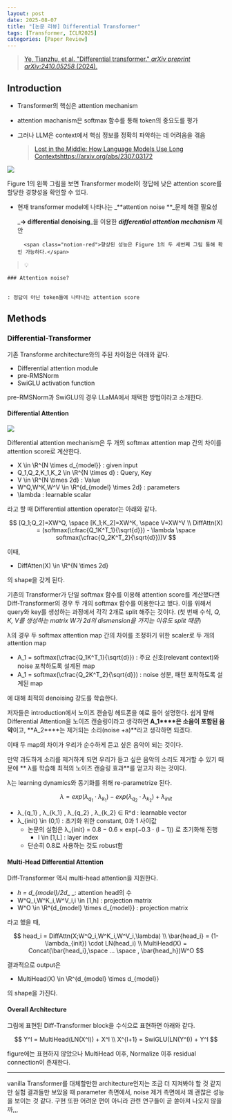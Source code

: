 ```yaml
---
layout: post
date: 2025-08-07
title: "[논문 리뷰] Differential Transformer"
tags: [Transformer, ICLR2025]
categories: [Paper Review]
---
```


> [Ye, Tianzhu, et al. "Differential transformer." ](https://arxiv.org/abs/2410.05258)[_arXiv preprint arXiv:2410.05258_](https://arxiv.org/abs/2410.05258)[ (2024).](https://arxiv.org/abs/2410.05258)



## Introduction

- Transformer의 핵심은 attention mechanism
- attention machanism은 softmax 함수를 통해 token의 중요도를 평가
- 그러나 LLM은 context에서 핵심 정보를 정확히 파악하는 데 어려움을 겪음

	> [Lost in the Middle: How Language Models Use Long Contextshttps://arxiv.org/abs/2307.03172](https://arxiv.org/abs/2307.03172)


![](https://prod-files-secure.s3.us-west-2.amazonaws.com/542b861c-36a8-4051-84e5-8804b6728dba/9083ea56-691a-4752-ae26-47f403431ac8/image.png?X-Amz-Algorithm=AWS4-HMAC-SHA256&X-Amz-Content-Sha256=UNSIGNED-PAYLOAD&X-Amz-Credential=ASIAZI2LB46623GYQBM2%2F20250816%2Fus-west-2%2Fs3%2Faws4_request&X-Amz-Date=20250816T140042Z&X-Amz-Expires=3600&X-Amz-Security-Token=IQoJb3JpZ2luX2VjEC0aCXVzLXdlc3QtMiJHMEUCIQCrZHzS4AJvfxH0VRbJVmVR3OcOG3B84FN%2ByFmM3yEO1AIgOtxHj5WTskYqmubpDLSX3rSqemA4gycYdXv5b6XIoY4q%2FwMIdhAAGgw2Mzc0MjMxODM4MDUiDJXTS6RrpA4YLwVMOCrcA3gyoM1qfonVh%2Fy9JM9eYkzsQqyk2eVTXnz89cxAxgDIgOSBrNV7zeJcZ%2Byy3cNJqD5iyQTPvckHBuVhJvKAVkDpG9cvUvA0k9aruaWQ7NZzj%2BsjiT8%2FhCtdQuc33MAmPB0nKouv8tXREH1Mu1E2r%2FUDE4xh%2By0LFQKLCLIknbL5F2cGjgu75Kye9tDLZM7C67Pjw%2FjaXfTPAXPiOsTdS9dxgnFIs21AzUjh8737bCkDrTPz949EVNs%2Bw9ah%2BU0H5PJdRQ%2FHDXPHtTVoVcdJ3WK4jABayS6e10sRH2VqbeHYVK%2BnoZ9%2FP2CHd5wDdv%2BOel%2F3Lxn5qIZP0arcC3CjiQjyqmp9tqVeJ42fReEx%2FuOG7UPu1xKX0dUTHVxAhqp9zv2Ym31gQ%2F3WhrnZujvhNYqeusH%2BImNbfRZ1S60KKM8J5qY5WCDFxQGg08fRWyPx3evFiO3K0nnik%2BLAiGN%2FaU4gl48zZmJJKKHI7PDVzl5M%2Bc7hRoXCMvDrgyY5SSZSzzuWXqHxtPN8oinZnPvGFpcR1pGz2sbQBv9bzGfRWAYJ%2Fb%2FGeQALpU4TAiMMWurSPAyfvCUrtARnWusu%2Fr1c9egbWxKuyKKQ3u3MIVYLWbEf7LBNz2mubDmztjtBMKuBgsUGOqUBqipOAD%2FiqyeAZ4CagKk25Oz0rW8phfDFlCiLRibLqkFH6%2FUK733vQPDK%2BJhuYEOmi3A7orG6aK3OwBnedbTTzng3Fl2g6ZyD%2F4ny33Xw0jEug9kXNyyYNF%2FeXvcMctkhE%2F60ezHaYCyPUDH8BCv15EP6EZ5e3WMpq9z1QjdXltCbWq5EoZUyz%2BoumB0eJCmk7OIDP3QhOdkKF6ObOwQmu7Vs9QQl&X-Amz-Signature=feded8a14e9321f22e7a1ea643df279ce922f1adf45d1a55c6988baa5e1bd69a&X-Amz-SignedHeaders=host&x-amz-checksum-mode=ENABLED&x-id=GetObject)


Figure 1의 왼쪽 그림을 보면 Transformer model이 정답에 낮은 attention score를 할당한 경향성을 확인할 수 있다.

- 현재 transformer model에 나타나는 _**attention noise **_문제 해결 필요성

	_**→ differential denoising**_을 이용한 _**differential attention mechanism**_ 제안


		<span class="notion-red">향상된 성능은 Figure 1의 두 세번째 그림 통해 확인 가능하다.</span>


> 💡 


	### Attention noise?


	: 정답이 아닌 token들에 나타나는 attention score



## Methods



### Differential-Transformer


기존 Transforme architecture와의 주된 차이점은 아래와 같다.

- Differential attention module
- pre-RMSNorm
- SwiGLU activation function

pre-RMSNorm과 SwiGLU의 경우 LLaMA에서 채택한 방법이라고 소개한다.



#### Differential Attention


![](https://prod-files-secure.s3.us-west-2.amazonaws.com/542b861c-36a8-4051-84e5-8804b6728dba/116d70b2-1963-4810-9167-f4c7d8a06e8f/image.png?X-Amz-Algorithm=AWS4-HMAC-SHA256&X-Amz-Content-Sha256=UNSIGNED-PAYLOAD&X-Amz-Credential=ASIAZI2LB46623GYQBM2%2F20250816%2Fus-west-2%2Fs3%2Faws4_request&X-Amz-Date=20250816T140042Z&X-Amz-Expires=3600&X-Amz-Security-Token=IQoJb3JpZ2luX2VjEC0aCXVzLXdlc3QtMiJHMEUCIQCrZHzS4AJvfxH0VRbJVmVR3OcOG3B84FN%2ByFmM3yEO1AIgOtxHj5WTskYqmubpDLSX3rSqemA4gycYdXv5b6XIoY4q%2FwMIdhAAGgw2Mzc0MjMxODM4MDUiDJXTS6RrpA4YLwVMOCrcA3gyoM1qfonVh%2Fy9JM9eYkzsQqyk2eVTXnz89cxAxgDIgOSBrNV7zeJcZ%2Byy3cNJqD5iyQTPvckHBuVhJvKAVkDpG9cvUvA0k9aruaWQ7NZzj%2BsjiT8%2FhCtdQuc33MAmPB0nKouv8tXREH1Mu1E2r%2FUDE4xh%2By0LFQKLCLIknbL5F2cGjgu75Kye9tDLZM7C67Pjw%2FjaXfTPAXPiOsTdS9dxgnFIs21AzUjh8737bCkDrTPz949EVNs%2Bw9ah%2BU0H5PJdRQ%2FHDXPHtTVoVcdJ3WK4jABayS6e10sRH2VqbeHYVK%2BnoZ9%2FP2CHd5wDdv%2BOel%2F3Lxn5qIZP0arcC3CjiQjyqmp9tqVeJ42fReEx%2FuOG7UPu1xKX0dUTHVxAhqp9zv2Ym31gQ%2F3WhrnZujvhNYqeusH%2BImNbfRZ1S60KKM8J5qY5WCDFxQGg08fRWyPx3evFiO3K0nnik%2BLAiGN%2FaU4gl48zZmJJKKHI7PDVzl5M%2Bc7hRoXCMvDrgyY5SSZSzzuWXqHxtPN8oinZnPvGFpcR1pGz2sbQBv9bzGfRWAYJ%2Fb%2FGeQALpU4TAiMMWurSPAyfvCUrtARnWusu%2Fr1c9egbWxKuyKKQ3u3MIVYLWbEf7LBNz2mubDmztjtBMKuBgsUGOqUBqipOAD%2FiqyeAZ4CagKk25Oz0rW8phfDFlCiLRibLqkFH6%2FUK733vQPDK%2BJhuYEOmi3A7orG6aK3OwBnedbTTzng3Fl2g6ZyD%2F4ny33Xw0jEug9kXNyyYNF%2FeXvcMctkhE%2F60ezHaYCyPUDH8BCv15EP6EZ5e3WMpq9z1QjdXltCbWq5EoZUyz%2BoumB0eJCmk7OIDP3QhOdkKF6ObOwQmu7Vs9QQl&X-Amz-Signature=8bb6b76d298078c74424f9dd6a665db1bdef4191e077a56f6f0429fac4b8a0ec&X-Amz-SignedHeaders=host&x-amz-checksum-mode=ENABLED&x-id=GetObject)


Differential attention mechanism은 두 개의 softmax attention map 간의 차이를 attention score로 계산한다.

- X \in \R^{N \times d\_{model}} : given input
- Q\_1,Q\_2,K\_1,K\_2 \in \R^{N \times d} : Query, Key
- V \in \R^{N \times 2d} : Value
- W^Q,W^K,W^V \in \R^{d\_{model} \times 2d} : parameters
- \lambda : learnable scalar

라고 할 때 Differential attention operator는 아래와 같다.


$$
[Q_1;Q_2]=XW^Q, \space [K_1;K_2]=XW^K, \space V=XW^V \\
DiffAttn(X) = (softmax(\cfrac{Q_1K^T_1}{\sqrt{d}}) - \lambda \space softmax(\cfrac{Q_2K^T_2}{\sqrt{d}}))V
$$


이때,

- DiffAtten(X) \in \R^{N \times 2d}

의 shape을 갖게 된다.


기존의 Transformer가 단일 softmax 함수를 이용해 attention score를 계산했다면 Diff-Transformer의 경우 두 개의 softmax 함수를 이용한다고 했다. 이를 위해서 query와 key를 생성하는 과정에서 각각 2개로 split 해주는 것이다. <span class="notion-red">(첫 번째 수식, </span><span class="notion-red">_Q, K, V를 생성하는 matrix W가 2d의 dismension을 가지는 이유도 split 때문_</span><span class="notion-red">)</span>


 λ의 경우 두 softmax attention map 간의 차이를 조정하기 위한 scaler로 두 개의 attention map

- A\_1 = softmax(\cfrac{Q\_1K^T\_1}{\sqrt{d}}) : 주요 신호(relevant context)와 noise 포착하도록 설계된 map
- A\_1 = softmax(\cfrac{Q\_2K^T\_2}{\sqrt{d}}) : noise 성분, 패턴 포착하도록 설계된 map 

에 대해 최적의 denoising 강도를 학습한다.


저자들은 introduction에서 노이즈 캔슬링 헤드폰을 예로 들어 설명한다. 쉽게 말해 Differential Attention을 노이즈 캔슬링이라고 생각하면 **A\_1****은 소음이 포함된 음악**이고, **A\_2****는 제거되는 소리(noise +a)**라고 생각하면 되겠다. 


이때 두 map의 차이가 우리가 순수하게 듣고 싶은 음악이 되는 것이다. 


만약 과도하게 소리를 제거하게 되면 우리가 듣고 싶은 음악의 소리도 제거할 수 있기 때문에 ** λ를 학습해 최적의 노이즈 캔슬링 효과**를 얻고자 하는 것이다.


λ는 learning dynamics와 동기화를 위해 re-parametrize 된다.


$$
\lambda = exp(\lambda_{q_1} \cdot \lambda_{k_1}) - exp(\lambda_{q_2} \cdot \lambda_{k_2}) + \lambda_{init}
$$

- λ\_{q\_1} , λ\_{k\_1} , λ\_{q\_2} , λ\_{k\_2} ∈ R^d : learnable vector
- λ\_{init} \in (0,1) : 초기화 위한 constant, 0과 1 사이값
	- 논문의 실험은 λ\_{init} = 0.8 − 0.6 × exp(−0.3 · (l − 1)) 로 초기화해 진행
		- l \in [1,L] : layer index
	- 단순히 0.8로 사용하는 것도 robust함


#### **Multi-Head Differential Attention**


Diff-Transformer 역시 multi-head attention을 지원한다.

- _h = d\_{model}/2d__ _: attention head의 수
- W^Q\_i,W^K\_i,W^V\_i,i \in [1,h] : projection matrix
- W^O \in \R^{d\_{model} \times d\_{model}} : projection matrix

라고 했을 때,


$$
head_i = DiffAttn(X;W^Q_i,W^K_i,W^V_i,\lambda) \\
\bar{head_i} = (1-\lambda_{init}) \cdot LN(head_i) \\
MultiHead(X) = Concat(\bar{head_i},\space ... \space , \bar{head_h})W^O
$$


결과적으로 output은

- MultiHead(X) \in \R^{d\_{model} \times d\_{model}}

의 shape을 가진다.



#### Overall Architecture


그림에 표현된 Diff-Transformer block을 수식으로 표현하면 아래와 같다.


$$
Y^l = MultiHead(LN(X^l)) + X^l \\
X^{l+1} = SwiGLU(LN(Y^l)) + Y^l
$$


figure에는 표현하지 않았으나 MultiHead 이후, Normalize 이후 residual connection이 존재한다.


---


vanilla Transformer를 대체할만한 architecture인지는 조금 더 지켜봐야 할 것 같지만 실험 결과들만 보았을 때 parameter 측면에서, noise 제거 측면에서 꽤 괜찮은 성능을 보이는 것 같다. 구현 또한 어려운 편이 아니라 관련 연구들이 곧 쏟아져 나오지 않을까,,,

